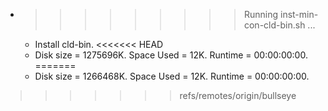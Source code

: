 * >>>>>>>>> Running inst-min-con-cld-bin.sh ...
  * Install cld-bin.
<<<<<<< HEAD
  * Disk size = 1275696K. Space Used = 12K. Runtime = 00:00:00:00.
=======
  * Disk size = 1266468K. Space Used = 12K. Runtime = 00:00:00:00.
>>>>>>> refs/remotes/origin/bullseye
